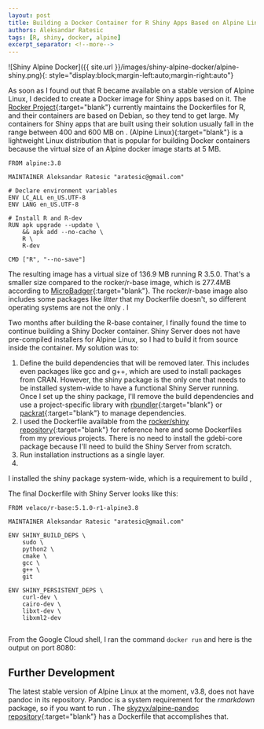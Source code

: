 ```yaml
---
layout: post
title: Building a Docker Container for R Shiny Apps Based on Alpine Linux
authors: Aleksandar Ratesic
tags: [R, shiny, docker, alpine]
excerpt_separator: <!--more-->
---
```

![Shiny Alpine Docker]({{ site.url }}/images/shiny-alpine-docker/alpine-shiny.png){: style="display:block;margin-left:auto;margin-right:auto"}

As soon as I found out that R became available on a stable version of Alpine Linux, I decided to create a Docker image for Shiny apps based on it. The [Rocker Project](https://github.com/rocker-org/rocker){:target="blank"} currently maintains the Dockerfiles for R, and their containers are based on Debian, so they tend to get large. My containers for Shiny apps that are built using their solution usually fall in the range between 400 and 600 MB on . (Alpine Linux){:target="blank"} is a lightweight Linux distribution that is popular for building Docker containers because the virtual size of an Alpine docker image starts at 5 MB.

<!--more-->

```docker
FROM alpine:3.8

MAINTAINER Aleksandar Ratesic "aratesic@gmail.com"

# Declare environment variables
ENV LC_ALL en_US.UTF-8
ENV LANG en_US.UTF-8

# Install R and R-dev
RUN apk upgrade --update \
    && apk add --no-cache \
    R \
    R-dev

CMD ["R", "--no-save"]
```

The resulting image has a virtual size of 136.9 MB running R 3.5.0. That's a smaller size compared to the rocker/r-base image, which is 277.4MB according to [MicroBadger](https://microbadger.com/images/rocker/r-base){:target="blank"}. The rocker/r-base image also includes some packages like *litter* that my Dockerfile doesn't, so different operating systems are not the only . I

Two months after building the R-base container, I finally found the time to continue building a Shiny Docker container. Shiny Server does not have pre-compiled installers for Alpine Linux, so I had to build it from source inside the container. My solution was to:

1. Define the build dependencies that will be removed later. This includes even packages like gcc and g++, which are used to install packages from CRAN. However, the shiny package is the only one that needs to be installed system-wide to have a functional Shiny Server running. Once I set up the shiny package, I'll remove the build dependencies and use a project-specific library with [rbundler](https://cran.r-project.org/package=rbundler){:target="blank"} or [packrat](https://cran.r-project.org/package=packrat){:target="blank"} to manage dependencies.
2. I used the Dockerfile available from the [rocker/shiny repository](https://hub.docker.com/r/rocker/shiny/~/dockerfile/){:target="blank"} for reference here and some Dockerfiles from my previous projects. There is no need to install the gdebi-core package because I'll need to build the Shiny Server from scratch.
3. Run installation instructions as a single layer.
4. 


I installed the shiny package system-wide, which is a requirement to build , 

The final Dockerfile with Shiny Server looks like this:

``` docker
FROM velaco/r-base:5.1.0-r1-alpine3.8

MAINTAINER Aleksandar Ratesic "aratesic@gmail.com"

ENV SHINY_BUILD_DEPS \
    sudo \
    python2 \
    cmake \
    gcc \
    g++ \
    git
    
ENV SHINY_PERSISTENT_DEPS \
    curl-dev \
    cairo-dev \
    libxt-dev \
    libxml2-dev


```

From the Google Cloud shell, I ran the command `docker run` and here is the output on port 8080:

## Further Development

The latest stable version of Alpine Linux at the moment, v3.8, does not have pandoc in its repository. Pandoc is a system requirement for the *rmarkdown* package, so if you want to run . The [skyzyx/alpine-pandoc repository](https://github.com/skyzyx/alpine-pandoc){:target="blank"} has a Dockerfile that accomplishes that.

